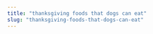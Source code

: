 ```yaml
---
title: "thanksgiving foods that dogs can eat"
slug: "thanksgiving-foods-that-dogs-can-eat"
---
```


